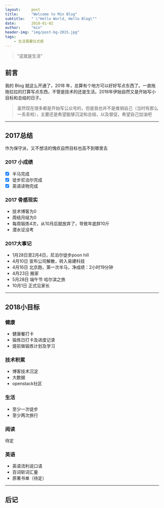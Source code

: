 ```yaml
---
layout:     post
title:      "Welcome to Min Blog"
subtitle:   " \"Hello World, Hello Blog\""
date:       2018-01-02
author:     "min"
header-img: "img/post-bg-2015.jpg"
tags:
    - 生活需要仪式感
---
```


> “这就是生活”


## 前言

我的 Blog 就这么开通了，2018 年，总算有个地方可以好好写点东西了。一直拖拖拉拉的打算写点东西，不管是技术的还是生活。2018年伊始自然又是开始写小目标和总结的日子。
> 虽然现在很多都是开始写公众号的，但是我也并不是推销自己（当时有那么一丢丢啦），主要还是希望能够沉淀和总结，以及督促，希望自己加油吧

---

## 2017总结
作为保守派，又不想活的愧疚自然目标也高不到哪里去
### 2017 小成绩
- [x] 半马完成
- [x] 徒步尼泊尔完成
- [x] 英语读物完成

### 2017 骨感现实
- 技术博客为0
- 周结月结为0
- 每周锻炼4次，从10月后就放弃了，导致年底胖10斤
- 潜水证没考

### 2017大事记

- 1月28日至2月4日，尼泊尔徒步poon hill
- 4月10日 宣布公司解散，转入易建科技
- 4月16日 北京跑，第一次半马，净成绩：2小时19分钟
- 4月23日 搬家
- 5月28日 端午节 哈尔滨之旅
- 10月1日 正式见家长

---

## 2018小目标

### 健康
* 健康餐打卡
* 锻炼日打卡及进度记录
* 提前做锻炼计划及学习
### 技术积累
* 博客技术沉淀
* 大数据
* openstack社区
### 生活
* 至少一次徒步
* 至少两次旅行

### 阅读
待定

### 英语
* 英语流利说口语
* 百词斩词汇量
* 原著书单（待定）

---

## 后记

